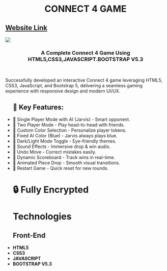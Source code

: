 <h1 align ="center">CONNECT 4 GAME</h1>
<h2><a href="https://hyperdevil-x.github.io/Todo_List/" target="_blank">Website Link</a></h2>
<img src="cover.png">
 <h3  align ="center"><b>A Complete Connect 4 Game Using HTML5,CSS3,JAVASCRIPT.BOOTSTRAP V5.3</b></h3>
 <br>
<p>Successfully developed an interactive Connect 4 game leveraging HTML5, CSS3, JavaScript, and Bootstrap 5, delivering a seamless gaming experience with responsive design and modern UI/UX.</p>

<ul>
 <h2><b> 🔑 Key Features: </b></h2>
 <li>🔹 Single Player Mode with AI (Jarvis) - Smart opponent.</li>
 <li>🔹 Two Player Mode - Play head-to-head with friends.</li>
 <li>🔹 Custom Color Selection - Personalize player tokens.</li>
 <li>🔹 Fixed AI Color (Blue) - Jarvis always plays blue.</li>
 <li>🔹 Dark/Light Mode Toggle - Eye-friendly themes.</li>
 <li>🔹 Sound Effects - Immersive drop & win audio.</li>
 <li>🔹 Undo Move - Correct mistakes easily.</li>
 <li>🔹 Dynamic Scoreboard - Track wins in real-time.</li>
 <li>🔹 Animated Piece Drop - Smooth visual transitions.</li>
 <li>🔹 Restart Game - Quick reset for new rounds.</li>

 <h1><strong>🔒 Fully Encrypted </strong></h1>
 
 <h1><b> Technologies <b></h1>
<h2><b>Front-End</b></h2>
<li>HTML5</li>
<li>CSS3</li>
<li>JAVASCRIPT</li>
<li>BOOTSTRAP V5.3</li>
</ul>


